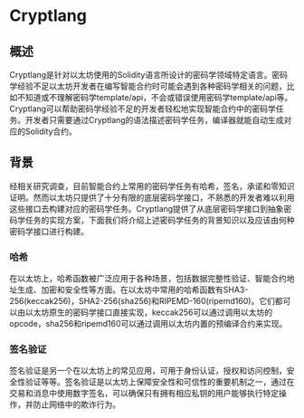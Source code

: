 # Cryptlang

## 概述

Cryptlang是针对以太坊使用的Solidity语言所设计的密码学领域特定语言。密码学经验不足以太坊开发者在编写智能合约时可能会遇到各种密码学相关的问题，比如不知道或不理解密码学template/api，不会或错误使用密码学template/api等。Cryptlang可以帮助密码学经验不足的开发者轻松地实现智能合约中的密码学任务。开发者只需要通过Cryptlang的语法描述密码学任务，编译器就能自动生成对应的Solidity合约。

## 背景

经相关研究调查，目前智能合约上常用的密码学任务有哈希，签名，承诺和零知识证明。然而以太坊只提供了十分有限的底层密码学接口，不熟悉的开发者难以利用这些接口去构建对应的密码学任务。Cryptlang提供了从底层密码学接口到抽象密码学任务的实现方案，下面我们将介绍上述密码学任务的背景知识以及应该由何种密码学接口进行构建。

### 哈希

在以太坊上，哈希函数被广泛应用于各种场景，包括数据完整性验证、智能合约地址生成、加密和安全性等方面。在以太坊中常用的哈希函数有SHA3-256(keccak256)，SHA2-256(sha256)和RIPEMD-160(ripemd160)。它们都可以由以太坊原生的密码学接口直接实现，keccak256可以通过调用以太坊的opcode，sha256和ripemd160可以通过调用以太坊内置的预编译合约来实现。

### 签名验证

签名验证是另一个在以太坊上的常见应用，可用于身份认证，授权和访问控制，安全性验证等等。签名验证是以太坊上保障安全性和可信性的重要机制之一，通过在交易和消息中使用数字签名，可以确保只有拥有相应私钥的用户能够执行特定操作，并防止网络中的欺诈行为。

